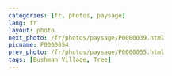 ```yaml
---
categories: [fr, photos, paysage]
lang: fr
layout: photo
next_photo: /fr/photos/paysage/P0000039.html
picname: P0000054
prev_photo: /fr/photos/paysage/P0000055.html
tags: [Bushman Village, Tree]
---
```

